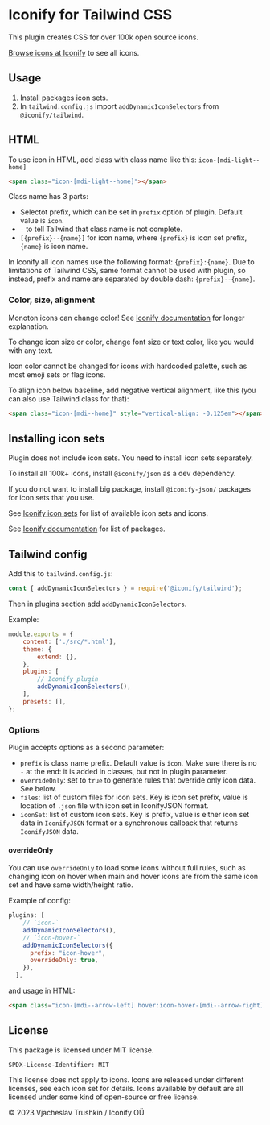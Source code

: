 # Iconify for Tailwind CSS

This plugin creates CSS for over 100k open source icons.

[Browse icons at Iconify](https://icon-sets.iconify.design/) to see all icons.

## Usage

1. Install packages icon sets.
2. In `tailwind.config.js` import `addDynamicIconSelectors` from `@iconify/tailwind`.

## HTML

To use icon in HTML, add class with class name like this: `icon-[mdi-light--home]`

```html
<span class="icon-[mdi-light--home]"></span>
```

Class name has 3 parts:

-   Selectot prefix, which can be set in `prefix` option of plugin. Default value is `icon`.
-   `-` to tell Tailwind that class name is not complete.
-   `[{prefix}--{name}]` for icon name, where `{prefix}` is icon set prefix, `{name}` is icon name.

In Iconify all icon names use the following format: `{prefix}:{name}`. Due to limitations of Tailwind CSS, same format cannot be used with plugin, so instead, prefix and name are separated by double dash: `{prefix}--{name}`.

### Color, size, alignment

Monoton icons can change color! See [Iconify documentation](https://docs.iconify.design/icon-components/css.html#mask) for longer explanation.

To change icon size or color, change font size or text color, like you would with any text.

Icon color cannot be changed for icons with hardcoded palette, such as most emoji sets or flag icons.

To align icon below baseline, add negative vertical alignment, like this (you can also use Tailwind class for that):

```html
<span class="icon-[mdi--home]" style="vertical-align: -0.125em"></span>
```

## Installing icon sets

Plugin does not include icon sets. You need to install icon sets separately.

To install all 100k+ icons, install `@iconify/json` as a dev dependency.

If you do not want to install big package, install `@iconify-json/` packages for icon sets that you use.

See [Iconify icon sets](https://icon-sets.iconify.design/) for list of available icon sets and icons.

See [Iconify documentation](https://docs.iconify.design/icons/json.html) for list of packages.

## Tailwind config

Add this to `tailwind.config.js`:

```js
const { addDynamicIconSelectors } = require('@iconify/tailwind');
```

Then in plugins section add `addDynamicIconSelectors`.

Example:

```js
module.exports = {
	content: ['./src/*.html'],
	theme: {
		extend: {},
	},
	plugins: [
		// Iconify plugin
		addDynamicIconSelectors(),
	],
	presets: [],
};
```

### Options

Plugin accepts options as a second parameter:

-   `prefix` is class name prefix. Default value is `icon`. Make sure there is no `-` at the end: it is added in classes, but not in plugin parameter.
-   `overrideOnly`: set to `true` to generate rules that override only icon data. See below.
-   `files`: list of custom files for icon sets. Key is icon set prefix, value is location of `.json` file with icon set in IconifyJSON format.
-   `iconSet`: list of custom icon sets. Key is prefix, value is either icon set data in `IconifyJSON` format or a synchronous callback that returns `IconifyJSON` data.

#### overrideOnly

You can use `overrideOnly` to load some icons without full rules, such as changing icon on hover when main and hover icons are from the same icon set and have same width/height ratio.

Example of config:

```js
plugins: [
	// `icon-`
    addDynamicIconSelectors(),
	// `icon-hover-`
    addDynamicIconSelectors({
      prefix: "icon-hover",
      overrideOnly: true,
    }),
  ],
```

and usage in HTML:

```html
<span class="icon-[mdi--arrow-left] hover:icon-hover-[mdi--arrow-right]"></span>
```

## License

This package is licensed under MIT license.

`SPDX-License-Identifier: MIT`

This license does not apply to icons. Icons are released under different licenses, see each icon set for details.
Icons available by default are all licensed under some kind of open-source or free license.

© 2023 Vjacheslav Trushkin / Iconify OÜ
